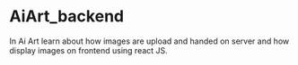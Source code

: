 # AiArt_backend
In Ai Art learn about how images are upload and handed on server and how display images on frontend using react JS.
